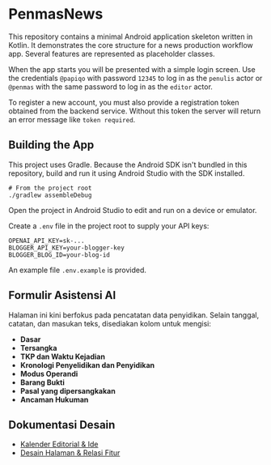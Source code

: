 # PenmasNews

This repository contains a minimal Android application skeleton written in Kotlin.
It demonstrates the core structure for a news production workflow app. Several
features are represented as placeholder classes.

When the app starts you will be presented with a simple login screen. Use the
credentials `@papiqo` with password `12345` to log in as the `penulis` actor or
`@penmas` with the same password to log in as the `editor` actor.

To register a new account, you must also provide a registration token obtained
from the backend service. Without this token the server will return an error
message like `token required`.

## Building the App

This project uses Gradle. Because the Android SDK isn't bundled in this
repository, build and run it using Android Studio with the SDK installed.

```
# From the project root
./gradlew assembleDebug
```

Open the project in Android Studio to edit and run on a device or emulator.

Create a `.env` file in the project root to supply your API keys:

```
OPENAI_API_KEY=sk-...
BLOGGER_API_KEY=your-blogger-key
BLOGGER_BLOG_ID=your-blog-id
```
An example file `.env.example` is provided.

## Formulir Asistensi AI

Halaman ini kini berfokus pada pencatatan data penyidikan. Selain tanggal,
catatan, dan masukan teks, disediakan kolom untuk mengisi:

- **Dasar**
- **Tersangka**
- **TKP dan Waktu Kejadian**
- **Kronologi Penyelidikan dan Penyidikan**
- **Modus Operandi**
- **Barang Bukti**
- **Pasal yang dipersangkakan**
- **Ancaman Hukuman**

## Dokumentasi Desain

- [Kalender Editorial & Ide](docs/editorial_calendar.md)
- [Desain Halaman & Relasi Fitur](docs/ui_overview.md)
